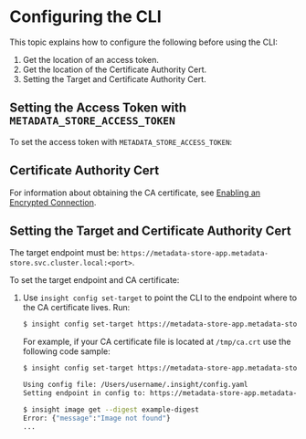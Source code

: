 # Configuring the CLI

This topic explains how to configure the following before using the CLI:

1. Get the location of an access token.
1. Get the location of the Certificate Authority Cert.
1. Setting the Target and Certificate Authority Cert.

## Setting the Access Token with `METADATA_STORE_ACCESS_TOKEN`

To set the access token with `METADATA_STORE_ACCESS_TOKEN`:

## Certificate Authority Cert

For information about obtaining the CA certificate, see [Enabling an Encrypted Connection](enable_encrypted_connection).

## Setting the Target and Certificate Authority Cert

The target endpoint must be: `https://metadata-store-app.metadata-store.svc.cluster.local:<port>`.

To set the target endpoint and CA certificate: 

1. Use `insight config set-target` to point the CLI to the endpoint where to the CA certificate lives. Run:

    ```sh
    $ insight config set-target https://metadata-store-app.metadata-store.svc.cluster.local:8443 [--ca-cert <path to CA certificate file>]
    ```

    For example, if your CA certificate file is located at `/tmp/ca.crt` use the following code sample:

    ```sh
    $ insight config set-target https://metadata-store-app.metadata-store.svc.cluster.local:8443 --ca-cert /tmp/ca.crt

    Using config file: /Users/username/.insight/config.yaml
    Setting endpoint in config to: https://metadata-store-app.metadata-store.svc.cluster.local:8443

    $ insight image get --digest example-digest
    Error: {"message":"Image not found"}
    ...
    ```
